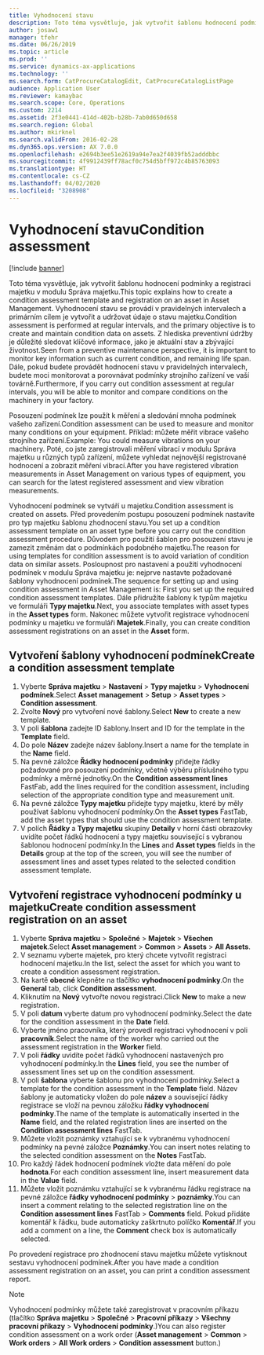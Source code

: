 ```yaml
---
title: Vyhodnocení stavu
description: Toto téma vysvětluje, jak vytvořit šablonu hodnocení podmínky a registraci majetku v modulu Správa majetku.
author: josaw1
manager: tfehr
ms.date: 06/26/2019
ms.topic: article
ms.prod: ''
ms.service: dynamics-ax-applications
ms.technology: ''
ms.search.form: CatProcureCatalogEdit, CatProcureCatalogListPage
audience: Application User
ms.reviewer: kamaybac
ms.search.scope: Core, Operations
ms.custom: 2214
ms.assetid: 2f3e0441-414d-402b-b28b-7ab0d650d658
ms.search.region: Global
ms.author: mkirknel
ms.search.validFrom: 2016-02-28
ms.dyn365.ops.version: AX 7.0.0
ms.openlocfilehash: e2694b3ee51e2619a94e7ea2f4039fb52adddbbc
ms.sourcegitcommit: 4f9912439ff78acf0c754d5bff972c4b85763093
ms.translationtype: HT
ms.contentlocale: cs-CZ
ms.lasthandoff: 04/02/2020
ms.locfileid: "3208908"
---
```

# <a name="condition-assessment"></a><span data-ttu-id="32890-103">Vyhodnocení stavu</span><span class="sxs-lookup"><span data-stu-id="32890-103">Condition assessment</span></span>

[!include [banner](../../includes/banner.md)]

 

<span data-ttu-id="32890-104">Toto téma vysvětluje, jak vytvořit šablonu hodnocení podmínky a registraci majetku v modulu Správa majetku.</span><span class="sxs-lookup"><span data-stu-id="32890-104">This topic explains how to create a condition assessment template and registration on an asset in Asset Management.</span></span> <span data-ttu-id="32890-105">Vyhodnocení stavu se provádí v pravidelných intervalech a primárním cílem je vytvořit a udržovat údaje o stavu majetku.</span><span class="sxs-lookup"><span data-stu-id="32890-105">Condition assessment is performed at regular intervals, and the primary objective is to create and maintain condition data on assets.</span></span> <span data-ttu-id="32890-106">Z hlediska preventivní údržby je důležité sledovat klíčové informace, jako je aktuální stav a zbývající životnost.</span><span class="sxs-lookup"><span data-stu-id="32890-106">Seen from a preventive maintenance perspective, it is important to monitor key information such as current condition, and remaining life span.</span></span> <span data-ttu-id="32890-107">Dále, pokud budete provádět hodnocení stavu v pravidelných intervalech, budete moci monitorovat a porovnávat podmínky strojního zařízení ve vaší továrně.</span><span class="sxs-lookup"><span data-stu-id="32890-107">Furthermore, if you carry out condition assessment at regular intervals, you will be able to monitor and compare conditions on the machinery in your factory.</span></span>

<span data-ttu-id="32890-108">Posouzení podmínek lze použít k měření a sledování mnoha podmínek vašeho zařízení.</span><span class="sxs-lookup"><span data-stu-id="32890-108">Condition assessment can be used to measure and monitor many conditions on your equipment.</span></span> <span data-ttu-id="32890-109">Příklad: můžete měřit vibrace vašeho strojního zařízení.</span><span class="sxs-lookup"><span data-stu-id="32890-109">Example: You could measure vibrations on your machinery.</span></span> <span data-ttu-id="32890-110">Poté, co jste zaregistrovali měření vibrací v modulu Správa majetku u různých typů zařízení, můžete vyhledat nejnovější registrované hodnocení a zobrazit měření vibrací.</span><span class="sxs-lookup"><span data-stu-id="32890-110">After you have registered vibration measurements in Asset Management on various types of equipment, you can search for the latest registered assessment and view vibration measurements.</span></span>

<span data-ttu-id="32890-111">Vyhodnocení podmínek se vytváří u majetku.</span><span class="sxs-lookup"><span data-stu-id="32890-111">Condition assessment is created on assets.</span></span> <span data-ttu-id="32890-112">Před provedením postupu posouzení podmínek nastavíte pro typ majetku šablonu zhodnocení stavu.</span><span class="sxs-lookup"><span data-stu-id="32890-112">You set up a condition assessment template on an asset type before you carry out the condition assessment procedure.</span></span> <span data-ttu-id="32890-113">Důvodem pro použití šablon pro posouzení stavu je zamezit změnám dat o podmínkách podobného majetku.</span><span class="sxs-lookup"><span data-stu-id="32890-113">The reason for using templates for condition assessment is to avoid variation of condition data on similar assets.</span></span> <span data-ttu-id="32890-114">Posloupnost pro nastavení a použití vyhodnocení podmínek v modulu Správa majetku je: nejprve nastavte požadované šablony vyhodnocení podmínek.</span><span class="sxs-lookup"><span data-stu-id="32890-114">The sequence for setting up and using condition assessment in Asset Management is: First you set up the required condition assessment templates.</span></span> <span data-ttu-id="32890-115">Dále přidružíte šablony k typům majetku ve formuláři **Typy majetku**.</span><span class="sxs-lookup"><span data-stu-id="32890-115">Next, you associate templates with asset types in the **Asset types** form.</span></span> <span data-ttu-id="32890-116">Nakonec můžete vytvořit registrace vyhodnocení podmínky u majetku ve formuláři **Majetek**.</span><span class="sxs-lookup"><span data-stu-id="32890-116">Finally, you can create condition assessment registrations on an asset in the **Asset** form.</span></span>

## <a name="create-a-condition-assessment-template"></a><span data-ttu-id="32890-117">Vytvoření šablony vyhodnocení podmínek</span><span class="sxs-lookup"><span data-stu-id="32890-117">Create a condition assessment template</span></span>

1. <span data-ttu-id="32890-118">Vyberte **Správa majetku** > **Nastavení** > **Typy majetku** > **Vyhodnocení podmínek**.</span><span class="sxs-lookup"><span data-stu-id="32890-118">Select **Asset management** > **Setup** > **Asset types** > **Condition assessment**.</span></span>
2. <span data-ttu-id="32890-119">Zvolte **Nový** pro vytvoření nové šablony.</span><span class="sxs-lookup"><span data-stu-id="32890-119">Select **New** to create a new template.</span></span>
3. <span data-ttu-id="32890-120">V poli **šablona** zadejte ID šablony.</span><span class="sxs-lookup"><span data-stu-id="32890-120">Insert and ID for the template in the **Template** field.</span></span>
4. <span data-ttu-id="32890-121">Do pole **Název** zadejte název šablony.</span><span class="sxs-lookup"><span data-stu-id="32890-121">Insert a name for the template in the **Name** field.</span></span>
5. <span data-ttu-id="32890-122">Na pevné záložce **Řádky hodnocení podmínky** přidejte řádky požadované pro posouzení podmínky, včetně výběru příslušného typu podmínky a měrné jednotky.</span><span class="sxs-lookup"><span data-stu-id="32890-122">On the **Condition assessment lines** FastFab, add the lines required for the condition assessment, including selection of the appropriate condition type and measurement unit.</span></span>
6. <span data-ttu-id="32890-123">Na pevné záložce **Typy majetku** přidejte typy majetku, které by měly používat šablonu vyhodnocení podmínky.</span><span class="sxs-lookup"><span data-stu-id="32890-123">On the **Asset types** FastTab, add the asset types that should use the condition assessment template.</span></span>
7. <span data-ttu-id="32890-124">V polích **Řádky** a **Typy majetku** skupiny **Detaily** v horní části obrazovky uvidíte počet řádků hodnocení a typy majetku související s vybranou šablonou hodnocení podmínky.</span><span class="sxs-lookup"><span data-stu-id="32890-124">In the **Lines** and **Asset types** fields in the **Details** group at the top of the screen, you will see the number of assessment lines and asset types related to the selected condition assessment template.</span></span>


## <a name="create-condition-assessment-registration-on-an-asset"></a><span data-ttu-id="32890-125">Vytvoření registrace vyhodnocení podmínky u majetku</span><span class="sxs-lookup"><span data-stu-id="32890-125">Create condition assessment registration on an asset</span></span>

1. <span data-ttu-id="32890-126">Vyberte **Správa majetku** > **Společné** > **Majetek** > **Všechen majetek**.</span><span class="sxs-lookup"><span data-stu-id="32890-126">Select **Asset management** > **Common** > **Assets** > **All Assets**.</span></span>
2. <span data-ttu-id="32890-127">V seznamu vyberte majetek, pro který chcete vytvořit registraci hodnocení majetku.</span><span class="sxs-lookup"><span data-stu-id="32890-127">In the list, select the asset for which you want to create a condition assessment registration.</span></span>
3. <span data-ttu-id="32890-128">Na kartě **obecné** klepněte na tlačítko **vyhodnocení podmínky**.</span><span class="sxs-lookup"><span data-stu-id="32890-128">On the **General** tab, click **Condition assessment**.</span></span>
4. <span data-ttu-id="32890-129">Kliknutím na **Nový** vytvořte novou registraci.</span><span class="sxs-lookup"><span data-stu-id="32890-129">Click **New** to make a new registration.</span></span>
5. <span data-ttu-id="32890-130">V poli **datum** vyberte datum pro vyhodnocení podmínky.</span><span class="sxs-lookup"><span data-stu-id="32890-130">Select the date for the condition assessment in the **Date** field.</span></span>
6. <span data-ttu-id="32890-131">Vyberte jméno pracovníka, který provedl registraci vyhodnocení v poli **pracovník**.</span><span class="sxs-lookup"><span data-stu-id="32890-131">Select the name of the worker who carried out the assessment registration in the **Worker** field.</span></span>
7. <span data-ttu-id="32890-132">V poli **řádky** uvidíte počet řádků vyhodnocení nastavených pro vyhodnocení podmínky.</span><span class="sxs-lookup"><span data-stu-id="32890-132">In the **Lines** field, you see the number of assessment lines set up on the condition assessment.</span></span>
8. <span data-ttu-id="32890-133">V poli **šablona** vyberte šablonu pro vyhodnocení podmínky.</span><span class="sxs-lookup"><span data-stu-id="32890-133">Select a template for the condition assessment in the **Template** field.</span></span> <span data-ttu-id="32890-134">Název šablony je automaticky vložen do pole **název** a související řádky registrace se vloží na pevnou záložku **řádky vyhodnocení podmínky**.</span><span class="sxs-lookup"><span data-stu-id="32890-134">The name of the template is automatically inserted in the **Name** field, and the related registration lines are inserted on the **Condition assessment lines** FastTab.</span></span>
9. <span data-ttu-id="32890-135">Můžete vložit poznámky vztahující se k vybranému vyhodnocení podmínky na pevné záložce **Poznámky**.</span><span class="sxs-lookup"><span data-stu-id="32890-135">You can insert notes relating to the selected condition assessment on the **Notes** FastTab.</span></span>
10. <span data-ttu-id="32890-136">Pro každý řádek hodnocení podmínek vložte data měření do pole **hodnota**.</span><span class="sxs-lookup"><span data-stu-id="32890-136">For each condition assessment line, insert measurement data in the **Value** field.</span></span>
11. <span data-ttu-id="32890-137">Můžete vložit poznámku vztahující se k vybranému řádku registrace na pevné záložce **řádky vyhodnocení podmínky** > **poznámky**.</span><span class="sxs-lookup"><span data-stu-id="32890-137">You can insert a comment relating to the selected registration line on the **Condition assessment lines** FastTab > **Comments** field.</span></span> <span data-ttu-id="32890-138">Pokud přidáte komentář k řádku, bude automaticky zaškrtnuto políčko **Komentář**.</span><span class="sxs-lookup"><span data-stu-id="32890-138">If you add a comment on a line, the **Comment** check box is automatically selected.</span></span>

<span data-ttu-id="32890-139">Po provedení registrace pro zhodnocení stavu majetku můžete vytisknout sestavu vyhodnocení podmínek.</span><span class="sxs-lookup"><span data-stu-id="32890-139">After you have made a condition assessment registration on an asset, you can print a condition assessment report.</span></span>

>[!NOTE]
><span data-ttu-id="32890-140">Vyhodnocení podmínky můžete také zaregistrovat v pracovním příkazu (tlačítko **Správa majetku** > **Společné** > **Pracovní příkazy** > **Všechny pracovní příkazy** > **Vyhodnocení podmínky**.)</span><span class="sxs-lookup"><span data-stu-id="32890-140">You can also register condition assessment on a work order (**Asset management** > **Common** > **Work orders** > **All Work orders** > **Condition assessment** button.)</span></span>
